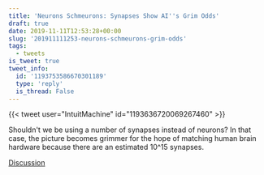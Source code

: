 ```yaml
---
title: 'Neurons Schmeurons: Synapses Show AI''s Grim Odds'
draft: true
date: 2019-11-11T12:53:28+00:00
slug: '201911111253-neurons-schmeurons-grim-odds'
tags:
  - tweets
is_tweet: true
tweet_info:
  id: '1193753586670301189'
  type: 'reply'
  is_thread: False
---
```




{{< tweet user="IntuitMachine" id="1193636720069267460" >}}

Shouldn't we be using a number of synapses instead of neurons? In that case, the picture becomes grimmer for the hope of matching human brain hardware because there are an estimated 10^15 synapses.

[Discussion](https://x.com/sytelus/status/1193753586670301189)
